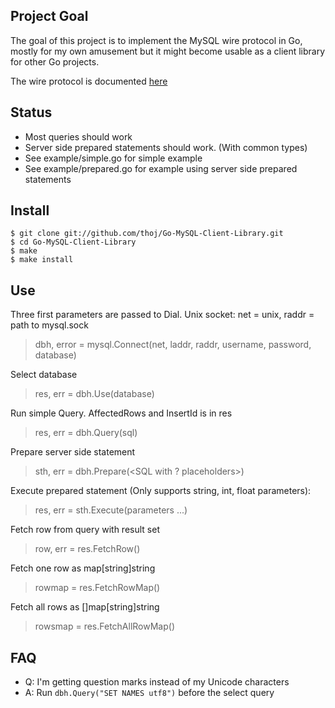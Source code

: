 Project Goal
----------------
The goal of this project is to implement the MySQL wire protocol in Go,
mostly for my own amusement but it might become usable as a client 
library for other Go projects.

The wire protocol is documented [here](http://forge.mysql.com/wiki/MySQL_Internals_ClientServer_Protocol "MySQL Wire Protocol Documentation")

Status
---------------
* Most queries should work
* Server side prepared statements should work. (With common types)
* See example/simple.go for simple example
* See example/prepared.go for example using server side prepared statements

Install
--------------
	$ git clone git://github.com/thoj/Go-MySQL-Client-Library.git
	$ cd Go-MySQL-Client-Library
	$ make
	$ make install

Use
--------------
Three first parameters are passed to Dial. Unix socket: net = unix, raddr = path to mysql.sock  
> dbh, error = mysql.Connect(net, laddr, raddr, username, password, database)

Select database  
> res, err = dbh.Use(database)

Run simple Query. AffectedRows and InsertId is in res  
> res, err = dbh.Query(sql)

Prepare server side statement  
> sth, err = dbh.Prepare(<SQL with ? placeholders>)

Execute prepared statement (Only supports string, int, float parameters):  
> res, err = sth.Execute(parameters ...)

Fetch row from query with result set  
> row, err = res.FetchRow()

Fetch one row as map[string]string  
> rowmap = res.FetchRowMap()

Fetch all rows as []map[string]string  
> rowsmap = res.FetchAllRowMap()

FAQ
----------
* Q: I'm getting question marks instead of my Unicode characters
* A: Run `dbh.Query("SET NAMES utf8")` before the select query 

